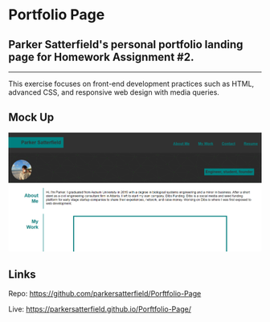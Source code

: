 # Portfolio Page

Parker Satterfield's personal portfolio landing page for Homework Assignment #2.
---
---
This exercise focuses on front-end development practices such as HTML, advanced CSS, and responsive web design with media queries. 

Mock Up
---

![Mock Up](./Assets/images/Screenshot.png)

Links
---
Repo: https://github.com/parkersatterfield/Porftfolio-Page

Live: https://parkersatterfield.github.io/Porftfolio-Page/
